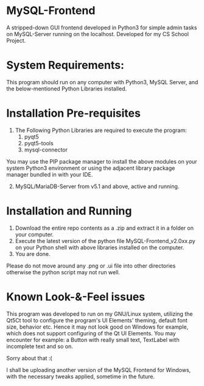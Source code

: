 # MySQL-Frontend
A stripped-down GUI frontend developed in Python3 for simple admin tasks on MySQL-Server running on the localhost. Developed for my CS School Project.

# System Requirements:
This program should run on any computer with Python3, MySQL Server, and the below-mentioned Python Libraries installed.

# Installation Pre-requisites
1. The Following Python Libraries are required to execute the program:
    1. pyqt5
    2. pyqt5-tools
    3. mysql-connector


You may use the PIP package manager to install the above modules on your system Python3 environment or
using the adjacent library package manager bundled in with your IDE.

2. MySQL/MariaDB-Server from v5.1 and above, active and running.

# Installation and Running

1. Download the entire repo contents as a .zip and extract it in a folder on your computer.
2. Execute the latest version of the python file MySQL-Frontend_v2.0xx.py on your Python shell with above libraries installed on the computer.
3. You are done.

Please do not move around any .png or .ui file into other directories otherwise the python script may not run well. 

# Known Look-&-Feel issues
This program was developed to run on my GNU/Linux system, utilizing the Qt5Ct tool to configure the program's UI Elements' theming, default font size, behavior etc.
Hence it may not look good on Windows for example, which does not support configuring of the Qt UI Elements. You may encounter for example: a Button with really small text, TextLabel with incomplete text and so on.

Sorry about that :(

I shall be uploading another version of the MySQL Frontend for Windows, with the necessary tweaks applied, sometime in the future.
